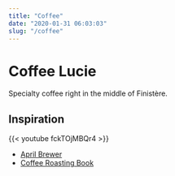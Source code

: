```yaml
---
title: "Coffee"
date: "2020-01-31 06:03:03"
slug: "/coffee"
---
```


# Coffee Lucie

Specialty coffee right in the middle of Finistère.


## Inspiration

{{< youtube fckTOjMBQr4 >}}

- [April Brewer](https://www.kickstarter.com/projects/aprilcoffee/april-brewer)
- [Coffee Roasting Book](https://www.coffeeroastingbook.com)
